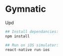 # Gymnatic
Upd
```s
## Install dependancies:
npm install

## Run on iOS simulator:
react-native run-ios
```
